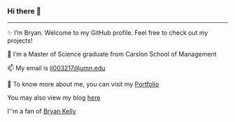 ### Hi there 👋

---

✨ I’m Bryan. Welcome to my GitHub profile. Feel free to check out my projects!

🔭 I’m a Master of Science graduate from Carslon School of Management

📫 My email is li003217@umn.edu

🚀 To know more about me, you can visit my [Portfolio](https://sitongruc.github.io/)

You may also view my blog [here]([https://sitongruc.github.io/](https://sitongruc.github.io/sitongliblog/index.html))

I''m a fan of [Bryan Kelly](https://www.bryankellyacademic.org/)

